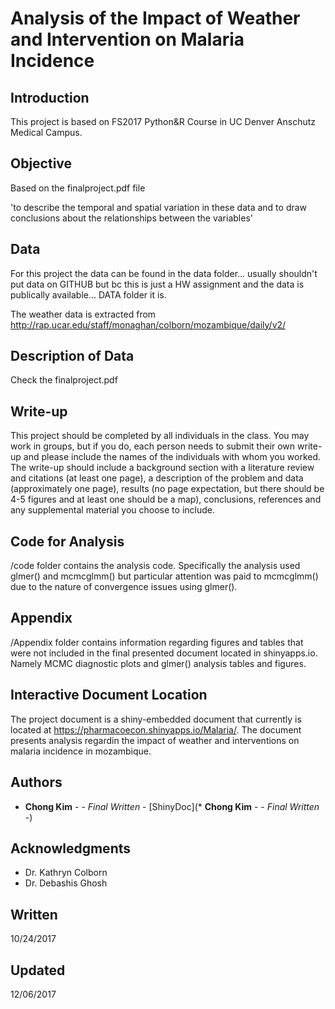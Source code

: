 # Analysis of the Impact of Weather and Intervention on Malaria Incidence 

## Introduction

This project is based on FS2017 Python&R Course in UC Denver Anschutz Medical Campus.

## Objective

Based on the finalproject.pdf file

'to describe the temporal and spatial variation in these data and to draw conclusions about the relationships between the variables'

## Data

For this project the data can be found in the data folder... usually shouldn't put data on GITHUB but bc this is just a HW assignment and the data is publically available... DATA folder it is.

The weather data is extracted from http://rap.ucar.edu/staff/monaghan/colborn/mozambique/daily/v2/

## Description of Data

Check the finalproject.pdf

## Write-up

 This project should be completed by all individuals in the class. You may work in groups, but if you do, each person needs to submit their own write-up and please include the names of the individuals with whom you worked. The write-up should include a background section with a literature review and citations (at least one page), a description of the problem and data (approximately one page), results (no page expectation, but there should be 4-5 figures and at least one should be a map), conclusions, references and any supplemental material you choose to include.

## Code for Analysis

/code folder contains the analysis code. Specifically the analysis used glmer() and mcmcglmm() but particular attention was paid to mcmcglmm() due to the nature of convergence issues using glmer().

## Appendix

/Appendix folder contains information regarding figures and tables that were not included in the final presented document located in shinyapps.io. Namely MCMC diagnostic plots and glmer() analysis tables and figures.

## Interactive Document Location

The project document is a shiny-embedded document that currently is located at https://pharmacoecon.shinyapps.io/Malaria/. The document presents analysis regardin the impact of weather and interventions on malaria incidence in mozambique. 

## Authors

* **Chong Kim** - - *Final Written* - [ShinyDoc](* **Chong Kim** - - *Final Written* -)

## Acknowledgments

* Dr. Kathryn Colborn
* Dr. Debashis Ghosh

## Written
10/24/2017
## Updated
12/06/2017

